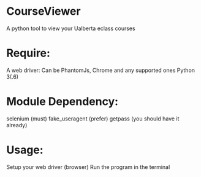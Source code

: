 # CourseViewer
A python tool to view your Ualberta eclass courses

# Require:
A web driver: Can be PhantomJs, Chrome and any supported ones
Python 3(.6)

# Module Dependency:
selenium (must)
fake_useragent (prefer)
getpass (you should have it already)

# Usage:
Setup your web driver (browser)
Run the program in the terminal
